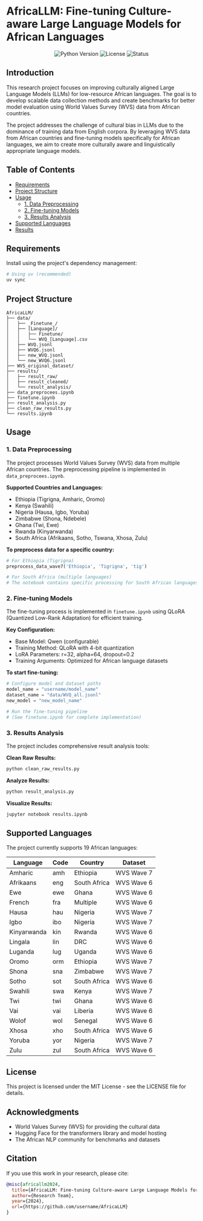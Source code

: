 # AfricaLLM: Fine-tuning Culture-aware Large Language Models for African Languages

<div align="center"> 
<img src="https://img.shields.io/badge/Python-3.9+-blue.svg" alt="Python Version"/>
<img src="https://img.shields.io/badge/License-MIT-green.svg" alt="License"/>
<img src="https://img.shields.io/badge/Status-Research-orange.svg" alt="Status"/>
</div>

## Introduction

This research project focuses on improving culturally aligned Large Language Models (LLMs) for low-resource African languages. The goal is to develop scalable data collection methods and create benchmarks for better model evaluation using World Values Survey (WVS) data from African countries.

The project addresses the challenge of cultural bias in LLMs due to the dominance of training data from English corpora. By leveraging WVS data from African countries and fine-tuning models specifically for African languages, we aim to create more culturally aware and linguistically appropriate language models.

## Table of Contents

- [Requirements](#requirements)
- [Project Structure](#project-structure)
- [Usage](#usage)
  - [1. Data Preprocessing](#1-data-preprocessing)
  - [2. Fine-tuning Models](#2-fine-tuning-models)
  - [3. Results Analysis](#3-results-analysis)
- [Supported Languages](#supported-languages)
- [Results](#results)

## Requirements


Install using the project's dependency management:

```bash
# Using uv (recommended)
uv sync

```

## Project Structure

```
AfricaLLM/
├── data/                          
│   ├── _Finetune_/               
│   ├── [Language]/               
│   │   ├── Finetune/            
│   │   └── WVQ_[Language].csv   
│   ├── WVQ.jsonl                
│   ├── WVQ6.jsonl               
│   ├── new_WVQ.jsonl            
│   └── new_WVQ6.jsonl           
├── WVS_original_dataset/        
├── results/                     
│   ├── result_raw/              
│   ├── result_cleaned/          
│   └── result_analysis/         
├── data_preprocees.ipynb        
├── finetune.ipynb               
├── result_analysis.py           
├── clean_raw_results.py         
└── results.ipynb                
```

## Usage

### 1. Data Preprocessing

The project processes World Values Survey (WVS) data from multiple African countries. The preprocessing pipeline is implemented in `data_preprocees.ipynb`.

**Supported Countries and Languages:**
- Ethiopia (Tigrigna, Amharic, Oromo)
- Kenya (Swahili)
- Nigeria (Hausa, Igbo, Yoruba)
- Zimbabwe (Shona, Ndebele)
- Ghana (Twi, Ewe)
- Rwanda (Kinyarwanda)
- South Africa (Afrikaans, Sotho, Tswana, Xhosa, Zulu)

**To preprocess data for a specific country:**

```python
# For Ethiopia (Tigrigna)
preprocess_data_wave7('Ethiopia', 'Tigrigna', 'tig')

# For South Africa (multiple languages)
# The notebook contains specific processing for South African languages
```

### 2. Fine-tuning Models

The fine-tuning process is implemented in `finetune.ipynb` using QLoRA (Quantized Low-Rank Adaptation) for efficient training.

**Key Configuration:**
- Base Model: Qwen (configurable)
- Training Method: QLoRA with 4-bit quantization
- LoRA Parameters: r=32, alpha=64, dropout=0.2
- Training Arguments: Optimized for African language datasets

**To start fine-tuning:**

```python
# Configure model and dataset paths
model_name = "username/model_name"
dataset_name = "data/WVQ_all.jsonl"
new_model = "new_model_name"

# Run the fine-tuning pipeline
# (See finetune.ipynb for complete implementation)
```

### 3. Results Analysis

The project includes comprehensive result analysis tools:

**Clean Raw Results:**
```bash
python clean_raw_results.py
```

**Analyze Results:**
```bash
python result_analysis.py
```

**Visualize Results:**
```bash
jupyter notebook results.ipynb
```

## Supported Languages

The project currently supports 19 African languages:

| Language | Code | Country | Dataset |
|----------|------|---------|---------|
| Amharic | amh | Ethiopia | WVS Wave 7 |
| Afrikaans | eng | South Africa | WVS Wave 6 |
| Ewe | ewe | Ghana | WVS Wave 6 |
| French | fra | Multiple | WVS Wave 6 |
| Hausa | hau | Nigeria | WVS Wave 7 |
| Igbo | ibo | Nigeria | WVS Wave 7 |
| Kinyarwanda | kin | Rwanda | WVS Wave 6 |
| Lingala | lin | DRC | WVS Wave 6 |
| Luganda | lug | Uganda | WVS Wave 6 |
| Oromo | orm | Ethiopia | WVS Wave 7 |
| Shona | sna | Zimbabwe | WVS Wave 7 |
| Sotho | sot | South Africa | WVS Wave 6 |
| Swahili | swa | Kenya | WVS Wave 7 |
| Twi | twi | Ghana | WVS Wave 6 |
| Vai | vai | Liberia | WVS Wave 6 |
| Wolof | wol | Senegal | WVS Wave 6 |
| Xhosa | xho | South Africa | WVS Wave 6 |
| Yoruba | yor | Nigeria | WVS Wave 7 |
| Zulu | zul | South Africa | WVS Wave 6 |

## License

This project is licensed under the MIT License - see the LICENSE file for details.

## Acknowledgments

- World Values Survey (WVS) for providing the cultural data
- Hugging Face for the transformers library and model hosting
- The African NLP community for benchmarks and datasets

## Citation

If you use this work in your research, please cite:

```bibtex
@misc{africallm2024,
  title={AfricaLLM: Fine-tuning Culture-aware Large Language Models for African Languages},
  author={Research Team},
  year={2024},
  url={https://github.com/username/AfricaLLM}
}
```

